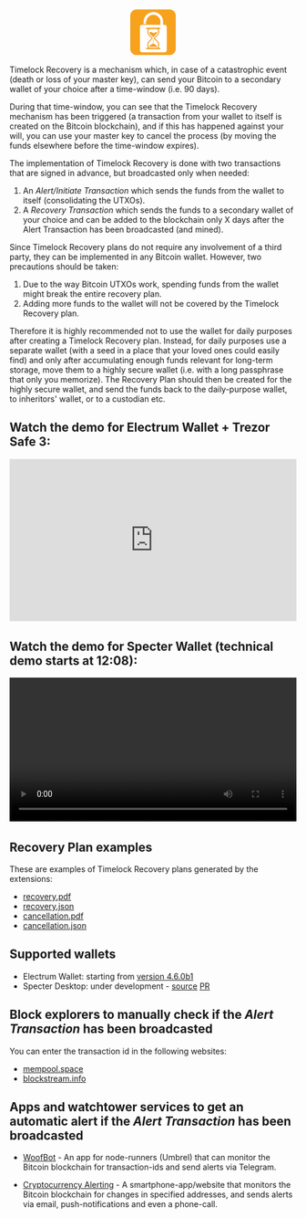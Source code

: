<div align="center">
    <img width="80" height="80" src="assets/logo160.png" alt="Timelock Recovery Logo" />
</div>

Timelock Recovery is a mechanism which, in case of a catastrophic event
(death or loss of your master key), can send your Bitcoin to a secondary wallet of your choice
after a time-window (i.e. 90 days).

During that time-window, you can see that the Timelock Recovery mechanism has been triggered (a
transaction from your wallet to itself is created on the Bitcoin blockchain), and if this
has happened against your will, you can use your master key to cancel the process (by moving
the funds elsewhere before the time-window expires).

The implementation of Timelock Recovery is done with two transactions that are signed in advance,
but broadcasted only when needed:

1. An *Alert/Initiate Transaction* which sends the funds from the wallet to itself (consolidating the UTXOs).
2. A *Recovery Transaction* which sends the funds to a secondary wallet of your choice and can
be added to the blockchain only X days after the Alert Transaction has been broadcasted (and mined).

Since Timelock Recovery plans do not require any involvement of a third party, they can be
implemented in any Bitcoin wallet. However, two precautions should be taken:

1. Due to the way Bitcoin UTXOs work, spending funds from the wallet might break the entire
recovery plan.
2. Adding more funds to the wallet will not be covered by the Timelock Recovery plan.

Therefore it is highly recommended not to use the wallet for daily purposes after creating a
Timelock Recovery plan. Instead, for daily purposes use a separate wallet (with a seed in a place that
your loved ones could easily find) and only after accumulating enough funds relevant for long-term
storage, move them to a highly secure wallet (i.e. with a long passphrase that only you memorize).
The Recovery Plan should then be created for the highly secure wallet, and send the funds back to the daily-purpose wallet,
to inheritors' wallet, or to a custodian etc.

## Watch the demo for Electrum Wallet + Trezor Safe 3:
<div align="center">
    <iframe
        style="width: 100%; aspect-ratio: 16/9; border: 0;"
        src="https://drive.google.com/file/d/10uXRouQbH1kz_HC14WnmRnYHa3gPZY8l/preview"
        allowfullscreen
    ></iframe>
</div>

## Watch the demo for Specter Wallet (technical demo starts at 12:08):
<div align="center">
    <video controls width="100%">
        <source src="https://v.nostr.build/a3JwIlQqwcb8WLEe.mp4" type="video/mp4">
    </video>
</div>

## Recovery Plan examples

These are examples of Timelock Recovery plans generated by the extensions:

- [recovery.pdf](assets/recovery.pdf)
- [recovery.json](assets/recovery.json)
- [cancellation.pdf](assets/cancellation.pdf)
- [cancellation.json](assets/cancellation.json)

## Supported wallets

- Electrum Wallet: starting from [version 4.6.0b1](https://github.com/spesmilo/electrum/releases/tag/4.6.0b1)
- Specter Desktop: under development - [source](https://github.com/oren-z0/timelockrecovery-specter) [PR](https://github.com/cryptoadvance/specter-desktop/pull/2489)

## Block explorers to manually check if the *Alert Transaction* has been broadcasted

You can enter the transaction id in the following websites:

- [mempool.space](https://mempool.space)
- [blockstream.info](https://blockstream.info)

## Apps and watchtower services to get an automatic alert if the *Alert Transaction* has been broadcasted

- [WoofBot](https://apps.umbrel.com/app/woofbot-lnd) - An app for node-runners (Umbrel) that can
monitor the Bitcoin blockchain for transaction-ids and send alerts via Telegram.

- [Cryptocurrency Alerting](https://cryptocurrencyalerting.com/wallet-watch.html) - A smartphone-app/website
that monitors the Bitcoin blockchain for changes in specified addresses, and sends alerts via email, push-notifications
and even a phone-call.
